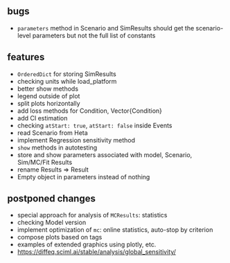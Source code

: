 ## bugs

- `parameters` method in Scenario and SimResults should get the scenario-level parameters but not the full list of constants

## features

- `OrderedDict` for storing SimResults
- checking units while load_platform
- better show methods
- legend outside of plot
- split plots horizontally 
- add loss methods for Condition, Vector{Condition} 
- add CI estimation
- checking `atStart: true`, `atStart: false` inside Events
- read Scenario from Heta
- implement Regression sensitivity method
- `show` methods in autotesting
- store and show parameters associated with model, Scenario, Sim/MC/Fit Results
- rename Results => Result
- Empty object in parameters instead of nothing

## postponed changes

- special approach for analysis of `MCResults`: statistics
- checking Model version
- implement optimization of `mc`: online statistics, auto-stop by criterion
- compose plots based on tags
- examples of extended graphics using plotly, etc.
- https://diffeq.sciml.ai/stable/analysis/global_sensitivity/
